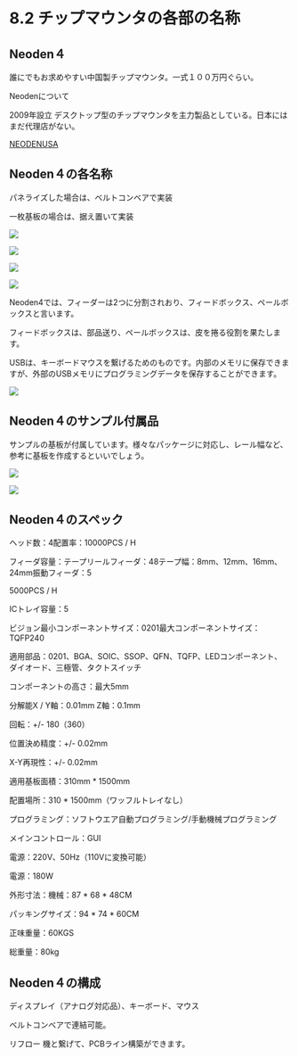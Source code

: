 # 8.2 チップマウンタの各部の名称

## Neoden４

誰にでもお求めやすい中国製チップマウンタ。一式１００万円ぐらい。

Neodenについて

2009年設立 デスクトップ型のチップマウンタを主力製品としている。日本にはまだ代理店がない。

[NEODENUSA](https://neodenusa.com/)

## Neoden４の各名称

パネライズした場合は、ベルトコンベアで実装

一枚基板の場合は、据え置いて実装

![](./img/PIC001.JPG)

![](./img/PIC002.JPG)

![](./img/PIC003.JPG)

![](./img/PIC010.JPG)

Neoden4では、フィーダーは2つに分割されおり、フィードボックス、ペールボックスと言います。

フィードボックスは、部品送り、ペールボックスは、皮を捲る役割を果たします。

USBは、キーボードマウスを繋げるためのものです。内部のメモリに保存できますが、外部のUSBメモリにプログラミングデータを保存することができます。

![](./img/PIC013.JPG)

## Neoden４のサンプル付属品

サンプルの基板が付属しています。様々なパッケージに対応し、レール幅など、参考に基板を作成するといいでしょう。

![](./img/PIC009.JPG)

![](./img/PIC009.JPG)

## Neoden４のスペック

ヘッド数：4配置率：10000PCS / H

フィーダ容量：テープリールフィーダ：48テープ幅：8mm、12mm、16mm、24mm振動フィーダ：5

5000PCS / H

ICトレイ容量：5

ビジョン最小コンポーネントサイズ：0201最大コンポーネントサイズ：TQFP240

適用部品：0201、BGA、SOIC、SSOP、QFN、TQFP、LEDコンポーネント、ダイオード、三極管、タクトスイッチ

コンポーネントの高さ：最大5mm

分解能X / Y軸：0.01mm Z軸：0.1mm

回転：+/- 180（360）

位置決め精度：+/- 0.02mm

X-Y再現性：+/- 0.02mm

適用基板面積：310mm * 1500mm

配置場所：310 * 1500mm（ワッフルトレイなし）

プログラミング：ソフトウエア自動プログラミング/手動機械プログラミング

メインコントロール：GUI

電源：220V、50Hz（110Vに変換可能）

電源：180W

外形寸法：機械：87 * 68 * 48CM

パッキングサイズ：94 * 74 * 60CM

正味重量：60KGS

総重量：80kg

## Neoden４の構成

ディスプレイ（アナログ対応品）、キーボード、マウス

ベルトコンベアで連結可能。

リフロー 機と繋げて、PCBライン構築ができます。
